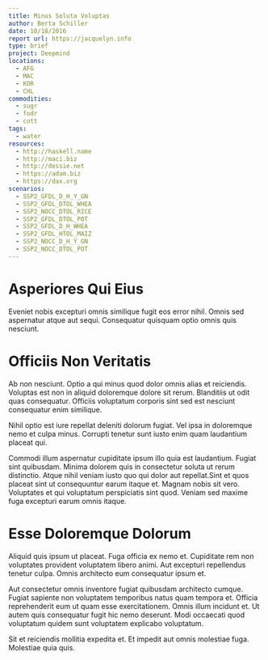 ```yaml
---
title: Minus Soluta Voluptas
author: Berta Schiller
date: 10/18/2016
report url: https://jacquelyn.info
type: brief
project: Deepmind
locations:
  - AFG
  - MAC
  - KOR
  - CHL
commodities:
  - sugr
  - fodr
  - cott
tags:
  - water
resources:
  - http://haskell.name
  - http://maci.biz
  - http://dessie.net
  - https://adam.biz
  - https://dax.org
scenarios:
  - SSP2_GFDL_D_H_Y_GN
  - SSP2_GFDL_DTOL_WHEA
  - SSP2_NOCC_DTOL_RICE
  - SSP2_GFDL_DTOL_POT
  - SSP2_GFDL_D_H_WHEA
  - SSP2_GFDL_HTOL_MAIZ
  - SSP2_NOCC_D_H_Y_GN
  - SSP2_NOCC_DTOL_POT
---
```

# Asperiores Qui Eius
Eveniet nobis excepturi omnis similique fugit eos error nihil. Omnis sed aspernatur atque aut sequi. Consequatur quisquam optio omnis quis nesciunt.

# Officiis Non Veritatis
Ab non nesciunt. Optio a qui minus quod dolor omnis alias et reiciendis. Voluptas est non in aliquid doloremque dolore sit rerum. Blanditiis ut odit quas consequatur. Officiis voluptatum corporis sint sed est nesciunt consequatur enim similique.
 Nihil optio est iure repellat deleniti dolorum fugiat. Vel ipsa in doloremque nemo et culpa minus. Corrupti tenetur sunt iusto enim quam laudantium placeat qui.
 Commodi illum aspernatur cupiditate ipsum illo quia est laudantium. Fugiat sint quibusdam. Minima dolorem quis in consectetur soluta ut rerum distinctio. Atque nihil veniam iusto quo qui dolor aut repellat.Sint et quos placeat sint ut consequuntur earum itaque et. Magnam nobis sit vero. Voluptates et qui voluptatum perspiciatis sint quod. Veniam sed maxime fuga excepturi earum omnis itaque.

# Esse Doloremque Dolorum
Aliquid quis ipsum ut placeat. Fuga officia ex nemo et. Cupiditate rem non voluptates provident voluptatem libero animi. Aut excepturi repellendus tenetur culpa. Omnis architecto eum consequatur ipsum et.
 Aut consectetur omnis inventore fugiat quibusdam architecto cumque. Fugiat sapiente non voluptatem temporibus natus quam tempora et. Officia reprehenderit eum ut quam esse exercitationem. Omnis illum incidunt et. Ut autem quis consequatur fugit hic nemo deserunt. Modi occaecati quod voluptatum quidem sunt voluptatem explicabo voluptatum.
 Sit et reiciendis mollitia expedita et. Et impedit aut omnis molestiae fuga. Molestiae quia quis.

